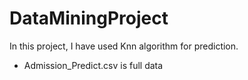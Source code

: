 # DataMiningProject
In this project, I have used Knn algorithm for prediction. 
- Admission_Predict.csv is full data
